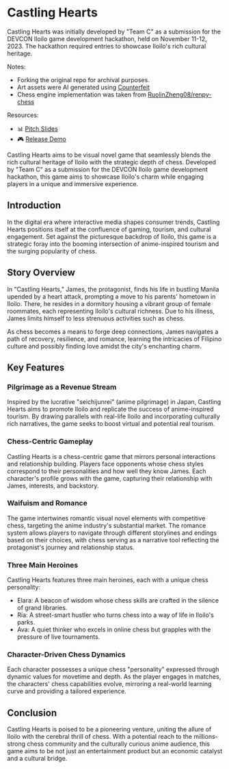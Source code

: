 # Castling Hearts
Castling Hearts was initially developed by "Team C" as a submission for the DEVCON Iloilo game development hackathon, held on November 11-12, 2023.
The hackathon required entries to showcase Iloilo's rich cultural heritage.

Notes:
- Forking the original repo for archival purposes.
- Art assets were AI generated using [Counterfeit](https://huggingface.co/gsdf/Counterfeit-V2.5)
- Chess engine implementation was taken from [RuolinZheng08/renpy-chess](https://github.com/RuolinZheng08/renpy-chess)

Resources:
- 📊 [Pitch Slides](https://docs.google.com/presentation/d/1te4FwlFS4HbT_-0oiMfFDHeknSCRzlY0/edit?usp=sharing&ouid=117803998659852147765&rtpof=true&sd=true)  
- 🎮 [Release Demo](https://github.com/gcsiscar/dev-gauntlet-team-c/releases)  

Castling Hearts aims to be visual novel game that seamlessly blends the rich cultural heritage of Iloilo with the strategic depth of chess. Developed by "Team C" as a submission for the DEVCON Iloilo game development hackathon, this game aims to showcase Iloilo's charm while engaging players in a unique and immersive experience.

## Introduction

In the digital era where interactive media shapes consumer trends, Castling Hearts positions itself at the confluence of gaming, tourism, and cultural engagement. Set against the picturesque backdrop of Iloilo, this game is a strategic foray into the booming intersection of anime-inspired tourism and the surging popularity of chess.

## Story Overview

In "Castling Hearts," James, the protagonist, finds his life in bustling Manila upended by a heart attack, prompting a move to his parents' hometown in Iloilo. There, he resides in a dormitory housing a vibrant group of female roommates, each representing Iloilo's cultural richness. Due to his illness, James limits himself to less strenuous activities such as chess.

As chess becomes a means to forge deep connections, James navigates a path of recovery, resilience, and romance, learning the intricacies of Filipino culture and possibly finding love amidst the city's enchanting charm.

## Key Features

### Pilgrimage as a Revenue Stream
Inspired by the lucrative "seichijunrei" (anime pilgrimage) in Japan, Castling Hearts aims to promote Iloilo and replicate the success of anime-inspired tourism. By drawing parallels with real-life Iloilo and incorporating culturally rich narratives, the game seeks to boost virtual and potential real tourism.

### Chess-Centric Gameplay
Castling Hearts is a chess-centric game that mirrors personal interactions and relationship building. Players face opponents whose chess styles correspond to their personalities and how well they know James. Each character's profile grows with the game, capturing their relationship with James, interests, and backstory.

### Waifuism and Romance
The game intertwines romantic visual novel elements with competitive chess, targeting the anime industry's substantial market. The romance system allows players to navigate through different storylines and endings based on their choices, with chess serving as a narrative tool reflecting the protagonist's journey and relationship status.

### Three Main Heroines
Castling Hearts features three main heroines, each with a unique chess personality:
- Elara: A beacon of wisdom whose chess skills are crafted in the silence of grand libraries.
- Ria: A street-smart hustler who turns chess into a way of life in Iloilo's parks.
- Ava: A quiet thinker who excels in online chess but grapples with the pressure of live tournaments.

### Character-Driven Chess Dynamics
Each character possesses a unique chess "personality" expressed through dynamic values for movetime and depth. As the player engages in matches, the characters' chess capabilities evolve, mirroring a real-world learning curve and providing a tailored experience.

## Conclusion

Castling Hearts is poised to be a pioneering venture, uniting the allure of Iloilo with the cerebral thrill of chess. With a potential reach to the millions-strong chess community and the culturally curious anime audience, this game aims to be not just an entertainment product but an economic catalyst and a cultural bridge.




